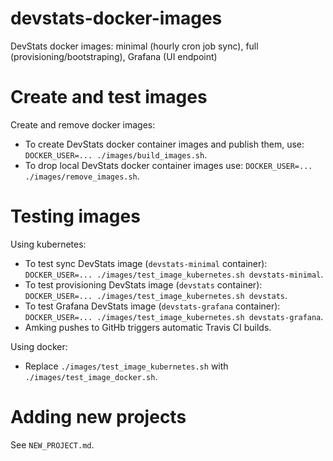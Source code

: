 # devstats-docker-images

DevStats docker images: minimal (hourly cron job sync), full (provisioning/bootstraping), Grafana (UI endpoint)


# Create and test images

Create and remove docker images:

- To create DevStats docker container images and publish them, use: `DOCKER_USER=... ./images/build_images.sh`.
- To drop local DevStats docker container images use: `DOCKER_USER=... ./images/remove_images.sh`.


# Testing images

Using kubernetes:

- To test sync DevStats image (`devstats-minimal` container): `DOCKER_USER=... ./images/test_image_kubernetes.sh devstats-minimal`.
- To test provisioning DevStats image (`devstats` container): `DOCKER_USER=... ./images/test_image_kubernetes.sh devstats`.
- To test Grafana DevStats image (`devstats-grafana` container): `DOCKER_USER=... ./images/test_image_kubernetes.sh devstats-grafana`.
- Amking pushes to GitHb triggers automatic Travis CI builds.

Using docker:

- Replace `./images/test_image_kubernetes.sh` with `./images/test_image_docker.sh`.


# Adding new projects

See `NEW_PROJECT.md`.
